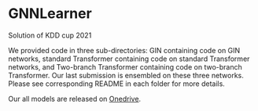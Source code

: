 # GNNLearner
Solution of KDD cup 2021

We provided code in three sub-directories: GIN containing code on GIN networks, standard Transformer containing code on standard Transformer networks, and Two-branch Transformer containing code on two-branch Transformer. Our last submission is ensembled on these three networks. Please see corresponding README in each folder for more details. 

Our all models are released on [Onedrive](https://mailustceducn-my.sharepoint.com/:f:/g/personal/teslazhu_mail_ustc_edu_cn/Emvau85Qcv9NowWIrR3d5HEBidQuh8sH9yOcgoAdqdd-Ag?e=YgHdN9).